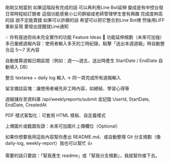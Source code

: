 剛剛又相當到  如果這階段有完成的話 可以再利用Line Bot延伸 變成是有中控台發日常時程給訂閱者  這個功能感覺小公司群組或老師管理學生會有興趣
完成度夠高的話 說不定能賣錢
如果可以許願的話 希望可以把它整合到Line Bot裡  然後用LIFF重新呈現 要發出提醒就Line通知

💡 你有提過但尚未完全實作的功能 Feature Ideas
📌 功能延伸規劃（未來可加強）
 多日彙總週報內容：使用者輸入多天的工時紀錄，點擊「送出本週週報」時自動整合這 5～7 天內容

 自動推算週報日期區間（例如：週一~週五，送出時產生 StartDate / EndDate 自動填入 DB）

 整合 textarea + daily log 輸入 → 同一頁完成所有週報輸入

 留言備註區塊：讓使用者補充非工時內容，如總結、學習心得等

 週報儲存至資料庫 /api/weeklyreports/submit 並記錄 UserId, StartDate, EndDate, CreatedAt

 PDF 樣式客製化：可套用 HTML 樣板、自定義樣式

 上傳圖片或截圖佐證：未來可加圖片上傳欄位（Optional）

如果你想要我用這些內容幫你產出 README.md、或自動整理 Git 分支規劃（像 daily-log, weekly-report）我也可以幫忙 👍

需要的話只要說：「幫我產生 readme」或「幫我分支規劃」，我就幫你接下去。